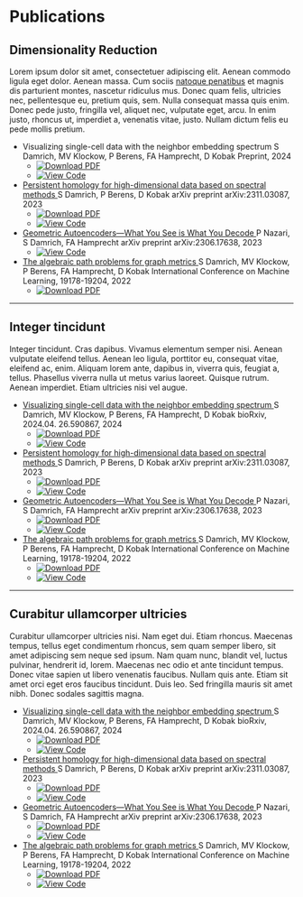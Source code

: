 # Publications

## Dimensionality Reduction

Lorem ipsum dolor sit amet, consectetuer adipiscing elit. Aenean commodo ligula
eget dolor. Aenean massa. Cum sociis <a href="#">natoque penatibus</a> et magnis
dis parturient montes, nascetur ridiculus mus. Donec quam felis, ultricies nec,
pellentesque eu, pretium quis, sem. Nulla consequat massa quis enim. Donec pede
justo, fringilla vel, aliquet nec, vulputate eget, arcu. In enim justo, rhoncus
ut, imperdiet a, venenatis vitae, justo. Nullam dictum felis eu pede mollis
pretium.

<ul class="publication-list">
  <li>
    <span class="title">
      Visualizing single-cell data with the neighbor embedding spectrum
    </span>
    <span class="authors">
      S Damrich, MV Klockow, P Berens, FA Hamprecht, D Kobak
    </span>
    <span class="periodical">Preprint, 2024</span>
    <ul class="button-links">
      <li class="highlight">
        <a href="#" title="Download PDF">
          <img src="/assets/img/icons/file-lines.svg" alt="Download PDF" />
        </a>
      </li>
      <li>
        <a href="#" title="View Code">
          <img src="/assets/img/icons/code.svg" alt="View Code" />
        </a>
      </li>
    </ul>
  </li>
  <li>
    <span class="title">
      <a href="#">
        Persistent homology for high-dimensional data based on spectral methods
      </a>
    </span>
    <span class="authors">S Damrich, P Berens, D Kobak</span>
    <span class="periodical"> arXiv preprint arXiv:2311.03087, 2023 </span>
    <ul class="button-links">
      <li class="highlight">
        <a href="#" title="Download PDF">
          <img src="/assets/img/icons/file-lines.svg" alt="Download PDF" />
        </a>
      </li>
      <li>
        <a href="#" title="View Code">
          <img src="/assets/img/icons/code.svg" alt="View Code" />
        </a>
      </li>
    </ul>
  </li>
  <li>
    <span class="title">
      <a href="#">
        Geometric Autoencoders&mdash;What You See is What You Decode
      </a>
    </span>
    <span class="authors">P Nazari, S Damrich, FA Hamprecht</span>
    <span class="periodical"> arXiv preprint arXiv:2306.17638, 2023 </span>
    <ul class="button-links">
      <li>
        <a href="#" title="View Code">
          <img src="/assets/img/icons/code.svg" alt="View Code" />
        </a>
      </li>
    </ul>
  </li>
  <li>
    <span class="title">
      <a href="#"> The algebraic path problems for graph metrics </a>
    </span>
    <span class="authors">
      S Damrich, MV Klockow, P Berens, FA Hamprecht, D Kobak
    </span>
    <span class="periodical">
      International Conference on Machine Learning, 19178-19204, 2022
    </span>
    <ul class="button-links">
      <li class="highlight">
        <a href="#" title="Download PDF">
          <img src="/assets/img/icons/file-lines.svg" alt="Download PDF" />
        </a>
      </li>
    </ul>
  </li>
</ul>

---

## Integer tincidunt

Integer tincidunt. Cras dapibus. Vivamus elementum semper nisi. Aenean vulputate
eleifend tellus. Aenean leo ligula, porttitor eu, consequat vitae, eleifend ac,
enim. Aliquam lorem ante, dapibus in, viverra quis, feugiat a, tellus. Phasellus
viverra nulla ut metus varius laoreet. Quisque rutrum. Aenean imperdiet. Etiam
ultricies nisi vel augue.

<ul class="publication-list">
  <li>
    <span class="title">
      <a href="#">
        Visualizing single-cell data with the neighbor embedding spectrum
      </a>
    </span>
    <span class="authors">
      S Damrich, MV Klockow, P Berens, FA Hamprecht, D Kobak
    </span>
    <span class="periodical">bioRxiv, 2024.04. 26.590867, 2024</span>
    <ul class="button-links">
      <li class="highlight">
        <a href="#" title="Download PDF">
          <img src="/assets/img/icons/file-lines.svg" alt="Download PDF" />
        </a>
      </li>
      <li>
        <a href="#" title="View Code">
          <img src="/assets/img/icons/code.svg" alt="View Code" />
        </a>
      </li>
    </ul>
  </li>
  <li>
    <span class="title">
      <a href="#">
        Persistent homology for high-dimensional data based on spectral methods
      </a>
    </span>
    <span class="authors">S Damrich, P Berens, D Kobak</span>
    <span class="periodical"> arXiv preprint arXiv:2311.03087, 2023 </span>
    <ul class="button-links">
      <li class="highlight">
        <a href="#" title="Download PDF">
          <img src="/assets/img/icons/file-lines.svg" alt="Download PDF" />
        </a>
      </li>
      <li>
        <a href="#" title="View Code">
          <img src="/assets/img/icons/code.svg" alt="View Code" />
        </a>
      </li>
    </ul>
  </li>
  <li>
    <span class="title">
      <a href="#">
        Geometric Autoencoders&mdash;What You See is What You Decode
      </a>
    </span>
    <span class="authors">P Nazari, S Damrich, FA Hamprecht</span>
    <span class="periodical"> arXiv preprint arXiv:2306.17638, 2023 </span>
    <ul class="button-links">
      <li class="highlight">
        <a href="#" title="Download PDF">
          <img src="/assets/img/icons/file-lines.svg" alt="Download PDF" />
        </a>
      </li>
      <li>
        <a href="#" title="View Code">
          <img src="/assets/img/icons/code.svg" alt="View Code" />
        </a>
      </li>
    </ul>
  </li>
  <li>
    <span class="title">
      <a href="#"> The algebraic path problems for graph metrics </a>
    </span>
    <span class="authors">
      S Damrich, MV Klockow, P Berens, FA Hamprecht, D Kobak
    </span>
    <span class="periodical">
      International Conference on Machine Learning, 19178-19204, 2022
    </span>
    <ul class="button-links">
      <li class="highlight">
        <a href="#" title="Download PDF">
          <img src="/assets/img/icons/file-lines.svg" alt="Download PDF" />
        </a>
      </li>
      <li>
        <a href="#" title="View Code">
          <img src="/assets/img/icons/code.svg" alt="View Code" />
        </a>
      </li>
    </ul>
  </li>
</ul>

---

## Curabitur ullamcorper ultricies

Curabitur ullamcorper ultricies nisi. Nam eget dui. Etiam rhoncus. Maecenas
tempus, tellus eget condimentum rhoncus, sem quam semper libero, sit amet
adipiscing sem neque sed ipsum. Nam quam nunc, blandit vel, luctus pulvinar,
hendrerit id, lorem. Maecenas nec odio et ante tincidunt tempus. Donec vitae
sapien ut libero venenatis faucibus. Nullam quis ante. Etiam sit amet orci eget
eros faucibus tincidunt. Duis leo. Sed fringilla mauris sit amet nibh. Donec
sodales sagittis magna.

<ul class="publication-list">
  <li>
    <span class="title">
      <a href="#">
        Visualizing single-cell data with the neighbor embedding spectrum
      </a>
    </span>
    <span class="authors">
      S Damrich, MV Klockow, P Berens, FA Hamprecht, D Kobak
    </span>
    <span class="periodical">bioRxiv, 2024.04. 26.590867, 2024</span>
    <ul class="button-links">
      <li class="highlight">
        <a href="#" title="Download PDF">
          <img src="/assets/img/icons/file-lines.svg" alt="Download PDF" />
        </a>
      </li>
      <li>
        <a href="#" title="View Code">
          <img src="/assets/img/icons/code.svg" alt="View Code" />
        </a>
      </li>
    </ul>
  </li>
  <li>
    <span class="title">
      <a href="#">
        Persistent homology for high-dimensional data based on spectral methods
      </a>
    </span>
    <span class="authors">S Damrich, P Berens, D Kobak</span>
    <span class="periodical"> arXiv preprint arXiv:2311.03087, 2023 </span>
    <ul class="button-links">
      <li class="highlight">
        <a href="#" title="Download PDF">
          <img src="/assets/img/icons/file-lines.svg" alt="Download PDF" />
        </a>
      </li>
      <li>
        <a href="#" title="View Code">
          <img src="/assets/img/icons/code.svg" alt="View Code" />
        </a>
      </li>
    </ul>
  </li>
  <li>
    <span class="title">
      <a href="#">
        Geometric Autoencoders&mdash;What You See is What You Decode
      </a>
    </span>
    <span class="authors">P Nazari, S Damrich, FA Hamprecht</span>
    <span class="periodical"> arXiv preprint arXiv:2306.17638, 2023 </span>
    <ul class="button-links">
      <li class="highlight">
        <a href="#" title="Download PDF">
          <img src="/assets/img/icons/file-lines.svg" alt="Download PDF" />
        </a>
      </li>
      <li>
        <a href="#" title="View Code">
          <img src="/assets/img/icons/code.svg" alt="View Code" />
        </a>
      </li>
    </ul>
  </li>
  <li>
    <span class="title">
      <a href="#"> The algebraic path problems for graph metrics </a>
    </span>
    <span class="authors">
      S Damrich, MV Klockow, P Berens, FA Hamprecht, D Kobak
    </span>
    <span class="periodical">
      International Conference on Machine Learning, 19178-19204, 2022
    </span>
    <ul class="button-links">
      <li class="highlight">
        <a href="#" title="Download PDF">
          <img src="/assets/img/icons/file-lines.svg" alt="Download PDF" />
        </a>
      </li>
      <li>
        <a href="#" title="View Code">
          <img src="/assets/img/icons/code.svg" alt="View Code" />
        </a>
      </li>
    </ul>
  </li>
</ul>
